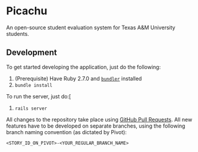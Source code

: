 # Picachu

An open-source student evaluation system for Texas A&M University students.

## Development
To get started developing the application, just do the following:
1. (Prerequisite) Have Ruby 2.7.0 and [`bundler`](https://bundler.io/) installed
1. `bundle install`

To run the server, just do:[
1. `rails server`

All changes to the repository take place using [GitHub Pull Requests](https://help.github.com/en/github/collaborating-with-issues-and-pull-requests/about-pull-requests). All new features have to be developed on separate branches, using the following branch naming convention (as dictated by Pivot):

```
<STORY_ID_ON_PIVOT>-<YOUR_REGULAR_BRANCH_NAME>
```
